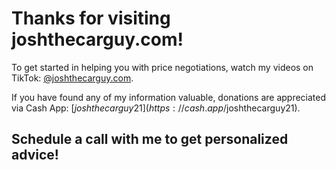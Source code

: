 # Thanks for visiting joshthecarguy.com!

To get started in helping you with price negotiations, watch my videos on TikTok: [@joshthecarguy.com](https://www.tiktok.com/@joshthecarguy).

If you have found any of my information valuable, donations are appreciated via Cash App: [$joshthecarguy21](https://cash.app/$joshthecarguy21).

## Schedule a call with me to get personalized advice!

<!-- Calendly inline widget begin -->
<div class="calendly-inline-widget" data-url="https://calendly.com/joshthecarguy?hide_landing_page_details=1&hide_gdpr_banner=1" style="min-width:320px;height:630px;"></div>
<script type="text/javascript" src="https://assets.calendly.com/assets/external/widget.js"></script>
<!-- Calendly inline widget end -->
